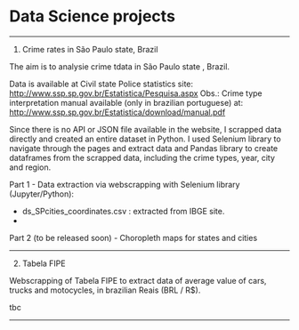 # Data Science projects

------------------------------------------------------------------------------
01. Crime rates in São Paulo state, Brazil

The aim is to analysie crime tdata in São Paulo state , Brazil.

Data is available at Civil state Police statistics site:  http://www.ssp.sp.gov.br/Estatistica/Pesquisa.aspx
Obs.: Crime type interpretation manual available (only in brazilian  portuguese) at:  http://www.ssp.sp.gov.br/Estatistica/download/manual.pdf

Since there is no API or JSON file available in the website, I scrapped data directly and created an entire dataset in Python. I used Selenium library to navigate through the pages and extract data and Pandas library to create dataframes from the scrapped data, including the crime types, year, city and region.



Part 1 - Data extraction via webscrapping with Selenium library (Jupyter/Python):

  - ds_SPcities_coordinates.csv : extracted from IBGE site.
  - 





Part 2 (to be released soon) - Choropleth maps for states and cities


------------------------------------------------------------------------------
02. Tabela FIPE 

Webscrapping of Tabela FIPE to extract data of average value of cars, trucks and motocycles, in brazilian Reais (BRL / R$).

tbc

     
-----------------------------------------------------------------------------



